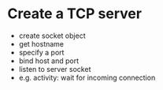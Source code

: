 # Create a TCP server

- create socket object
- get hostname
- specify a port
- bind host and port
- listen to server socket
- e.g. activity: wait for incoming connection